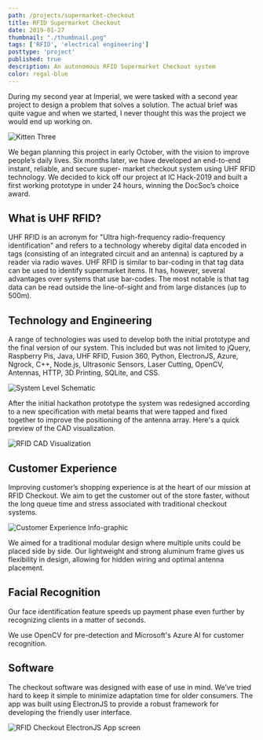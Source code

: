 ```yaml
---
path: /projects/supermarket-checkout
title: RFID Supermarket Checkout
date: 2019-01-27
thumbnail: "./thumbnail.png"
tags: ['RFID', 'electrical engineering']
posttype: 'project'
published: true
description: An autonomous RFID Supermarket Checkout system
color: regal-blue
---
```


During my second year at Imperial, we were tasked with a second year project to design a problem that solves a solution. The actual brief was quite vague and when we started, I never thought this was the project we would end up working on.

![Kitten Three](/team-photo.png)

We began planning this project in early October, with the vision to improve people’s daily lives.
Six months later, we have developed an end-to-end instant, reliable, and secure super- market checkout system using UHF RFID technology. We decided to kick off our project at IC Hack-2019 and built a first working prototype in under 24 hours, winning the DocSoc’s choice award.

## What is UHF RFID?

UHF RFID is an acronym for "Ultra high-frequency radio-frequency identification" and refers to a technology whereby digital data encoded in tags (consisting of an integrated circuit and an antenna) is captured by a reader via radio waves. UHF RFID is similar to bar-coding in that tag data can be used to identify supermarket items. It has, however, several advantages over systems that use bar-codes. The most notable is that tag data can be read outside the line-of-sight and from large distances (up to 500m).

## Technology and Engineering

A range of technologies was used to develop both the initial prototype and the final version of our system. This included but was not limited to jQuery, Raspberry Pis, Java, UHF RFID, Fusion 360, Python, ElectronJS, Azure, Ngrock, C++, Node.js, Ultrasonic Sensors, Laser Cutting, OpenCV, Antennas, HTTP, 3D Printing, SQLite, and CSS.

![System Level Schematic](/system-schematic.png)

After the initial hackathon prototype the system was redesigned according to a new specification with metal beams that were tapped and fixed together to improve the positioning of the antenna array. Here's a quick preview of the CAD visualization.  

![RFID CAD Visualization](/rfid-cad-model.png)

## Customer Experience

Improving customer’s shopping experience is at the heart of our mission at RFID Checkout. We aim to get the customer out of the store faster, without the long queue time and stress associated with traditional checkout systems.

![Customer Experience Info-graphic](/customer-experience-infographic.png)

We aimed for a traditional modular design where multiple units could be placed side by side. Our lightweight and strong aluminum frame gives us flexibility in design, allowing for hidden wiring and optimal antenna placement.

## Facial Recognition

Our face identification feature speeds up payment phase even further by recognizing clients in a matter of seconds.

We use OpenCV for pre-detection and Microsoft's Azure AI for customer recognition.

## Software

The checkout software was designed with ease of use in mind. We’ve tried hard to keep it simple to minimize adaptation time for older consumers. The app was built using ElectronJS to provide a robust framework for developing the friendly user interface.

![RFID Checkout ElectronJS App screen](/app-screen.png)
